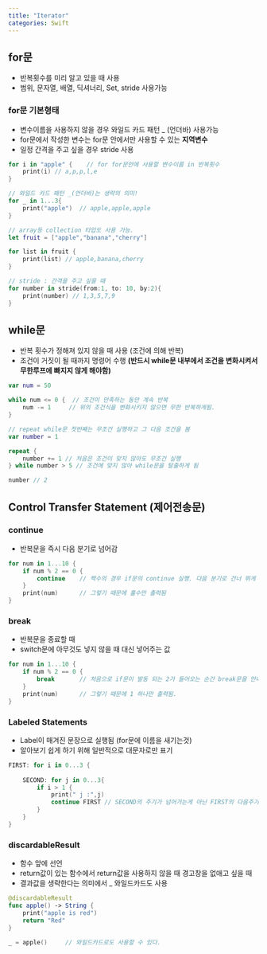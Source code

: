 ```yaml
---
title: "Iterator"
categories: Swift
---
```

## for문
- 반복횟수를 미리 알고 있을 때 사용
- 범위, 문자열, 배열, 딕셔너리, Set, stride 사용가능

### for문 기본형태
- 변수이름을 사용하지 않을 경우 와일드 카드 패턴 _ (언더바) 사용가능
- for문에서 작성한 변수는 for문 안에서만 사용할 수 있는 **지역변수**
- 일정 간격을 주고 싶을 경우 stride 사용

```swift
for i in "apple" {    // for for문안에 사용할 변수이름 in 반복횟수
    print(i) // a,p,p,l,e
}

// 와일드 카드 패턴 _(언더바)는 생략의 의미!
for _ in 1...3{
    print("apple")  // apple,apple,apple
}

// array등 collection 타입도 사용 가능.
let fruit = ["apple","banana","cherry"] 

for list in fruit {
    print(list) // apple,banana,cherry
}

// stride : 간격을 주고 싶을 때
for number in stride(from:1, to: 10, by:2){
    print(number) // 1,3,5,7,9
}
```

## while문
- 반복 횟수가 정해져 있지 않을 때 사용 (조건에 의해 반복)
- 조건이 거짓이 될 때까지 명령어 수행 **(반드시 while문 내부에서 조건을 변화시켜서 무한루프에 빠지지 않게 해야함)**

```swift
var num = 50

while num <= 0 {  // 조건이 만족하는 동안 계속 반복
    num -= 1     // 위의 조건식을 변화시키지 않으면 무한 반복하게됨.
}

// repeat while문 첫번째는 무조건 실행하고 그 다음 조건을 봄
var number = 1

repeat {
    number += 1 // 처음은 조건이 맞지 않아도 무조건 실행
} while number > 5 // 조건에 맞지 않아 while문을 탈출하게 됨

number // 2
```


## Control Transfer Statement (제어전송문)
### continue
- 반복문을 즉시 다음 분기로 넘어감
```swift
for num in 1...10 {
    if num % 2 == 0 {
        continue    // 짝수의 경우 if문의 continue 실행. 다음 분기로 건너 뛰게 됨
    }
    print(num)      // 그렇기 때문에 홀수만 출력됨
}
```
### break
- 반복문을 종료할 때
- switch문에 아무것도 넣지 않을 때 대신 넣어주는 값
```swift
for num in 1...10 {
    if num % 2 == 0 {
        break       // 처음으로 if문이 발동 되는 2가 들어오는 순간 break문을 만나 for문이 종료
    }
    print(num)      // 그렇기 때문에 1 하나만 출력됨.
}
```

### Labeled Statements
- Label이 매겨진 문장으로 실행됨 (for문에 이름을 새기는것)
- 알아보기 쉽게 하기 위해 일반적으로 대문자로만 표기

```swift
FIRST: for i in 0...3 {
    
    SECOND: for j in 0...3{
        if i > 1 {
            print(" j :",j)
            continue FIRST // SECOND의 주기가 넘어가는게 아닌 FIRST의 다음주기로 넘어가게 된다.(명확하게 알 수 있다)
        }
    }
}
```

### discardableResult
- 함수 앞에 선언
- return값이 있는 함수에서 return값을 사용하지 않을 때 경고창을 없애고 싶을 때
- 결과값을 생략한다는 의미에서 _ 와일드카드도 사용

```swift
@discardableResult
func apple() -> String {
    print("apple is red")
    return "Red"
}

_ = apple()     // 와일드카드로도 사용할 수 있다.
```
